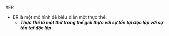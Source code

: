 #ER
- ER là một mô hình để biểu diễn một thực thể.
	+ ***Thực thể là một thứ trong thế giới thực với sự tồn tại độc lập với sự tồn tại độc lập***